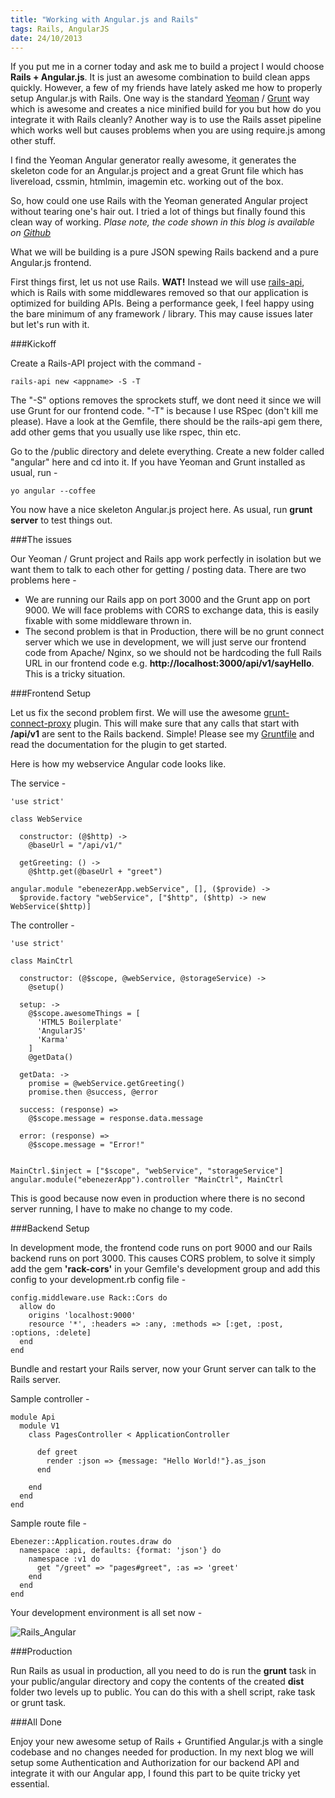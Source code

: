 ```yaml
--- 
title: "Working with Angular.js and Rails"
tags: Rails, AngularJS
date: 24/10/2013
---
```


If you put me in a corner today and ask me to build a project I would choose __Rails + Angular.js__. It is just an awesome combination to build clean apps quickly. However, a few of my friends have lately asked me how to properly setup Angular.js with Rails. One way is the standard [Yeoman](http://yeoman.io/) / [Grunt](http://gruntjs.com/) way which is awesome and creates a nice minified build for you but how do you integrate it with Rails cleanly? Another way is to use the Rails asset pipeline which works well but causes problems when you are using require.js among other stuff.

I find the Yeoman Angular generator really awesome, it generates the skeleton code for an Angular.js project and a great Grunt file which has livereload, cssmin, htmlmin, imagemin etc. working out of the box.

So, how could one use Rails with the Yeoman generated Angular project without tearing one's hair out. I tried a lot of things but finally found this clean way of working. _Plase note, the code shown in this blog is available on [Github](https://github.com/rocky-jaiswal/ebenezer)_

What we will be building is a pure JSON spewing Rails backend and a pure Angular.js frontend.

First things first, let us not use Rails. __WAT!__ Instead we will use [rails-api](https://github.com/rails-api/rails-api), which is Rails with some middlewares removed so that our application is optimized for building APIs. Being a performance geek, I feel happy using the bare minimum of any framework / library. This may cause issues later but let's run with it.

###Kickoff

Create a Rails-API project with the command -

    rails-api new <appname> -S -T

The "-S" options removes the sprockets stuff, we dont need it since we will use Grunt for our frontend code. "-T" is because I use RSpec (don't kill me please). Have a look at the Gemfile, there should be the rails-api gem there, add other gems that you usually use like rspec, thin etc.

Go to the <appname>/public directory and delete everything. Create a new folder called "angular" here and cd into it. If you have Yeoman and Grunt installed as usual, run -

    yo angular --coffee

You now have a nice skeleton Angular.js project here. As usual, run __grunt server__ to test things out.

###The issues

Our Yeoman / Grunt project and Rails app work perfectly in isolation but we want them to talk to each other for getting / posting data. There are two problems here - 

- We are running our Rails app on port 3000 and the Grunt app on port 9000. We will face problems with CORS to exchange data, this is easily fixable with some middleware thrown in.
- The second problem is that in Production, there will be no grunt connect server which we use in development, we will just serve our frontend code from Apache/ Nginx, so we should not be hardcoding the full Rails URL in our frontend code e.g. __http://localhost:3000/api/v1/sayHello__. This is a tricky situation.

###Frontend Setup

Let us fix the second problem first. We will use the awesome [grunt-connect-proxy](https://github.com/drewzboto/grunt-connect-proxy) plugin. This will make sure that any calls that start with __/api/v1__ are sent to the Rails backend. Simple! Please see my [Gruntfile](https://github.com/rocky-jaiswal/ebenezer/blob/master/public/angular/Gruntfile.js) and read the documentation for the plugin to get started.

Here is how my webservice Angular code looks like.

The service -

    'use strict'

    class WebService

      constructor: (@$http) ->
        @baseUrl = "/api/v1/"

      getGreeting: () ->
        @$http.get(@baseUrl + "greet")

    angular.module "ebenezerApp.webService", [], ($provide) ->
      $provide.factory "webService", ["$http", ($http) -> new WebService($http)]

The controller -

    'use strict'

    class MainCtrl

      constructor: (@$scope, @webService, @storageService) ->
        @setup()

      setup: ->
        @$scope.awesomeThings = [
          'HTML5 Boilerplate'
          'AngularJS'
          'Karma'
        ]
        @getData()

      getData: ->
        promise = @webService.getGreeting()
        promise.then @success, @error

      success: (response) =>
        @$scope.message = response.data.message

      error: (response) =>
        @$scope.message = "Error!"


    MainCtrl.$inject = ["$scope", "webService", "storageService"]
    angular.module("ebenezerApp").controller "MainCtrl", MainCtrl

This is good because now even in production where there is no second server running, I have to make no change to my code.

###Backend Setup

In development mode, the frontend code runs on port 9000 and our Rails backend runs on port 3000. This causes CORS problem, to solve it simply add the gem __'rack-cors'__ in your Gemfile's development group and add this config to your development.rb config file -

    config.middleware.use Rack::Cors do
      allow do
        origins 'localhost:9000'
        resource '*', :headers => :any, :methods => [:get, :post, :options, :delete]
      end
    end

Bundle and restart your Rails server, now your Grunt server can talk to the Rails server.

Sample controller -

    module Api
      module V1
        class PagesController < ApplicationController
      
          def greet
            render :json => {message: "Hello World!"}.as_json
          end

        end
      end
    end

Sample route file -

    Ebenezer::Application.routes.draw do
      namespace :api, defaults: {format: 'json'} do
        namespace :v1 do
          get "/greet" => "pages#greet", :as => 'greet'
        end
      end
    end

Your development environment is all set now -

![Rails_Angular](/images/yeoman_and_rails.png "Rails_Angular")

###Production

Run Rails as usual in production, all you need to do is run the __grunt__ task in your public/angular directory and copy the contents of the created __dist__ folder two levels up to public. You can do this with a shell script, rake task or grunt task.

###All Done

Enjoy your new awesome setup of Rails + Gruntified Angular.js with a single codebase and no changes needed for production. In my next blog we will setup some Authentication and Authorization for our backend API and integrate it with our Angular app, I found this part to be quite tricky yet essential.